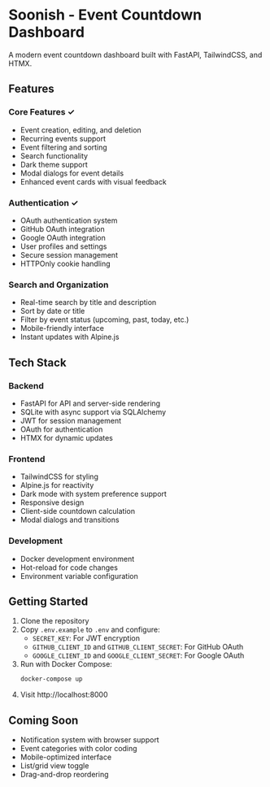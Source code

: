 # Soonish - Event Countdown Dashboard

A modern event countdown dashboard built with FastAPI, TailwindCSS, and HTMX.

## Features

### Core Features ✓
- Event creation, editing, and deletion
- Recurring events support
- Event filtering and sorting
- Search functionality
- Dark theme support
- Modal dialogs for event details
- Enhanced event cards with visual feedback

### Authentication ✓
- OAuth authentication system
- GitHub OAuth integration
- Google OAuth integration
- User profiles and settings
- Secure session management
- HTTPOnly cookie handling

### Search and Organization
- Real-time search by title and description
- Sort by date or title
- Filter by event status (upcoming, past, today, etc.)
- Mobile-friendly interface
- Instant updates with Alpine.js

## Tech Stack

### Backend
- FastAPI for API and server-side rendering
- SQLite with async support via SQLAlchemy
- JWT for session management
- OAuth for authentication
- HTMX for dynamic updates

### Frontend
- TailwindCSS for styling
- Alpine.js for reactivity
- Dark mode with system preference support
- Responsive design
- Client-side countdown calculation
- Modal dialogs and transitions

### Development
- Docker development environment
- Hot-reload for code changes
- Environment variable configuration

## Getting Started

1. Clone the repository
2. Copy `.env.example` to `.env` and configure:
   - `SECRET_KEY`: For JWT encryption
   - `GITHUB_CLIENT_ID` and `GITHUB_CLIENT_SECRET`: For GitHub OAuth
   - `GOOGLE_CLIENT_ID` and `GOOGLE_CLIENT_SECRET`: For Google OAuth
3. Run with Docker Compose:
   ```bash
   docker-compose up
   ```
4. Visit http://localhost:8000

## Coming Soon
- Notification system with browser support
- Event categories with color coding
- Mobile-optimized interface
- List/grid view toggle
- Drag-and-drop reordering
